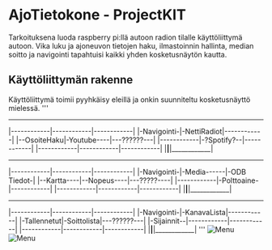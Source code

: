 # AjoTietokone - ProjectKIT
Tarkoituksena luoda raspberry pi:llä autoon radion tilalle käyttöliittymä autoon. Vika luku ja ajoneuvon tietojen haku, ilmastoinnin hallinta, median soitto ja navigointi tapahtuisi kaikki yhden kosketusnäytön kautta.

## Käyttöliittymän rakenne

Käyttöliittymä toimii pyyhkäisy eleillä ja onkin suunniteltu kosketusnäyttö mielessä.
'''
 ____________ ____________ ____________
|------------|------------|------------|
|-Navigointi-|-NettiRadiot|------------|
|--OsoiteHaku|-Youtube----|---??????---|
|------------|-?Spotify?--|------------|
|------------|------------|------------|
|____________|____________|____________|
 ____________ ____________ ____________
|------------|------------|------------|
|-Navigointi-|-Media------|-ODB Tiedot-|
|--Kartta----|--Nopeus----|---?????----|
|------------|-Polttoaine-|------------|
|------------|------------|------------|
|____________|____________|____________|
 ____________ ____________ ____________
|------------|------------|------------|
|-Navigointi-|-KanavaLista|------------|
|-Tallennetut|-Soittolista|---??????---|
|-Sijainnit--|------------|------------|
|------------|------------|------------|
|____________|____________|____________|
'''
![Menu](https://izba.ovh/img/AjoTietokoneMenu.gif)  
![Menu](https://izba.ovh/img/AjoTietokoneSettings.gif)
